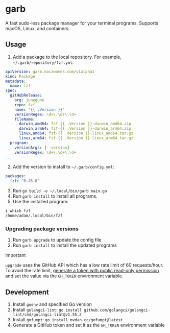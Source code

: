 # garb

A fast sudo-less package manager for your terminal programs. Supports macOS, Linux, and containers.

## Usage

1. Add a package to the local repository. For example, `~/.garb/repository/fzf.yml`:
```yaml
apiVersion: garb.noizwaves.com/v1alpha1
kind: Package
metadata:
  name: fzf
spec:
  gitHubRelease:
    org: junegunn
    repo: fzf
    name: "{{ .Version }}"
    versionRegex: \d+\.\d+\.\d+
    fileName:
      darwin,amd64: fzf-{{ .Version }}-darwin_amd64.zip
      darwin,arm64: fzf-{{ .Version }}-darwin_arm64.zip
      linux,amd64: fzf-{{ .Version }}-linux_amd64.tar.gz
      linux,arm64: fzf-{{ .Version }}-linux_arm64.tar.gz
  program:
    versionArgs: [--version]
    versionRegex: \d+\.\d+\.\d+
...
```

2. Add the version to install to `~/.garb/config.yml`:
```yaml
packages:
  fzf: "0.45.0"
```

3. Run `go build -o ~/.local/bin/garb main.go`
4. Run `garb install` to install all programs.
5. Use the installed program:
```sh
❯ which fzf
/home/adam/.local/bin/fzf
```

### Upgrading package versions

1. Run `garb upgrade` to update the config file
1. Run `garb install` to install the updated programs

> [!IMPORTANT]
> `upgrade` uses the GitHub API which has a low rate limit of 60 requests/hour. To avoid the rate limit, [generate a token with public read-only permission](https://docs.github.com/en/authentication/keeping-your-account-and-data-secure/managing-your-personal-access-tokens#creating-a-fine-grained-personal-access-token) and set the value via the `GH_TOKEN` environment variable.

## Development

1. Install `goenv` and specified Go version
1. Install `golangci-lint`: `go install github.com/golangci/golangci-lint/cmd/golangci-lint@v1.55.2`
1. Install `gofumpt`: `go install mvdan.cc/gofumpt@latest`
1. Generate a GitHub token and set it as the `GH_TOKEN` environment variable
